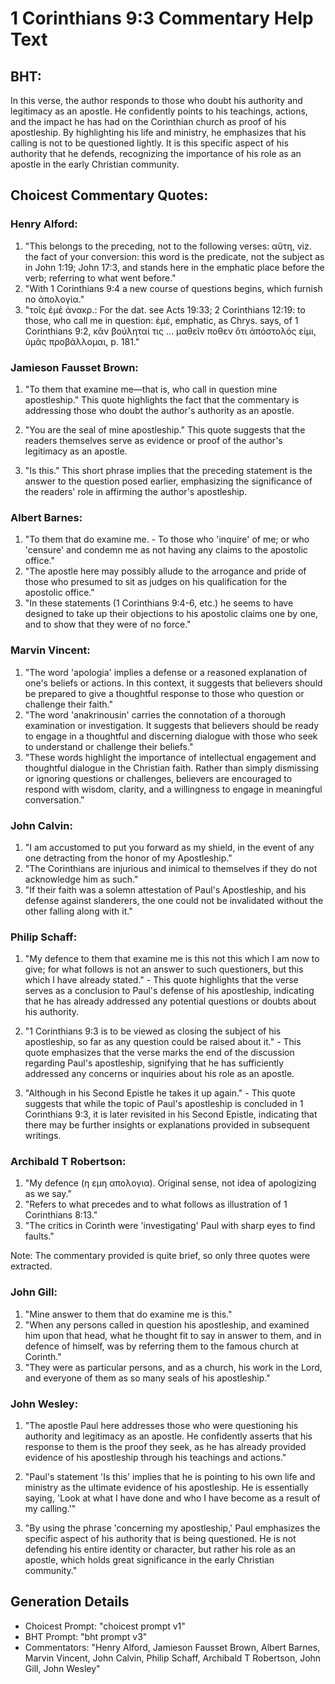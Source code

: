 # 1 Corinthians 9:3 Commentary Help Text

## BHT:
In this verse, the author responds to those who doubt his authority and legitimacy as an apostle. He confidently points to his teachings, actions, and the impact he has had on the Corinthian church as proof of his apostleship. By highlighting his life and ministry, he emphasizes that his calling is not to be questioned lightly. It is this specific aspect of his authority that he defends, recognizing the importance of his role as an apostle in the early Christian community.

## Choicest Commentary Quotes:
### Henry Alford:
1. "This belongs to the preceding, not to the following verses: αὕτη, viz. the fact of your conversion: this word is the predicate, not the subject as in John 1:19; John 17:3, and stands here in the emphatic place before the verb; referring to what went before."
2. "With 1 Corinthians 9:4 a new course of questions begins, which furnish no ἀπολογία."
3. "τοῖς ἐμὲ ἀνακρ.: For the dat. see Acts 19:33; 2 Corinthians 12:19: to those, who call me in question: ἐμέ, emphatic, as Chrys. says, of 1 Corinthians 9:2, κἂν βούληταί τις … μαθεῖν ποθεν ὅτι ἀπόστολός εἰμι, ὑμᾶς προβάλλομαι, p. 181."

### Jamieson Fausset Brown:
1. "To them that examine me—that is, who call in question mine apostleship." This quote highlights the fact that the commentary is addressing those who doubt the author's authority as an apostle. 

2. "You are the seal of mine apostleship." This quote suggests that the readers themselves serve as evidence or proof of the author's legitimacy as an apostle. 

3. "Is this." This short phrase implies that the preceding statement is the answer to the question posed earlier, emphasizing the significance of the readers' role in affirming the author's apostleship.

### Albert Barnes:
1. "To them that do examine me. - To those who 'inquire' of me; or who 'censure' and condemn me as not having any claims to the apostolic office."
2. "The apostle here may possibly allude to the arrogance and pride of those who presumed to sit as judges on his qualification for the apostolic office."
3. "In these statements (1 Corinthians 9:4-6, etc.) he seems to have designed to take up their objections to his apostolic claims one by one, and to show that they were of no force."

### Marvin Vincent:
1. "The word 'apologia' implies a defense or a reasoned explanation of one's beliefs or actions. In this context, it suggests that believers should be prepared to give a thoughtful response to those who question or challenge their faith."
2. "The word 'anakrinousin' carries the connotation of a thorough examination or investigation. It suggests that believers should be ready to engage in a thoughtful and discerning dialogue with those who seek to understand or challenge their beliefs."
3. "These words highlight the importance of intellectual engagement and thoughtful dialogue in the Christian faith. Rather than simply dismissing or ignoring questions or challenges, believers are encouraged to respond with wisdom, clarity, and a willingness to engage in meaningful conversation."

### John Calvin:
1. "I am accustomed to put you forward as my shield, in the event of any one detracting from the honor of my Apostleship."
2. "The Corinthians are injurious and inimical to themselves if they do not acknowledge him as such."
3. "If their faith was a solemn attestation of Paul's Apostleship, and his defense against slanderers, the one could not be invalidated without the other falling along with it."

### Philip Schaff:
1. "My defence to them that examine me is this not this which I am now to give; for what follows is not an answer to such questioners, but this which I have already stated." - This quote highlights that the verse serves as a conclusion to Paul's defense of his apostleship, indicating that he has already addressed any potential questions or doubts about his authority.

2. "1 Corinthians 9:3 is to be viewed as closing the subject of his apostleship, so far as any question could be raised about it." - This quote emphasizes that the verse marks the end of the discussion regarding Paul's apostleship, signifying that he has sufficiently addressed any concerns or inquiries about his role as an apostle.

3. "Although in his Second Epistle he takes it up again." - This quote suggests that while the topic of Paul's apostleship is concluded in 1 Corinthians 9:3, it is later revisited in his Second Epistle, indicating that there may be further insights or explanations provided in subsequent writings.

### Archibald T Robertson:
1. "My defence (η εμη απολογια). Original sense, not idea of apologizing as we say." 
2. "Refers to what precedes and to what follows as illustration of 1 Corinthians 8:13."
3. "The critics in Corinth were 'investigating' Paul with sharp eyes to find faults."

Note: The commentary provided is quite brief, so only three quotes were extracted.

### John Gill:
1. "Mine answer to them that do examine me is this."
2. "When any persons called in question his apostleship, and examined him upon that head, what he thought fit to say in answer to them, and in defence of himself, was by referring them to the famous church at Corinth."
3. "They were as particular persons, and as a church, his work in the Lord, and everyone of them as so many seals of his apostleship."

### John Wesley:
1. "The apostle Paul here addresses those who were questioning his authority and legitimacy as an apostle. He confidently asserts that his response to them is the proof they seek, as he has already provided evidence of his apostleship through his teachings and actions."

2. "Paul's statement 'Is this' implies that he is pointing to his own life and ministry as the ultimate evidence of his apostleship. He is essentially saying, 'Look at what I have done and who I have become as a result of my calling.'"

3. "By using the phrase 'concerning my apostleship,' Paul emphasizes the specific aspect of his authority that is being questioned. He is not defending his entire identity or character, but rather his role as an apostle, which holds great significance in the early Christian community."


## Generation Details
- Choicest Prompt: "choicest prompt v1"
- BHT Prompt: "bht prompt v3"
- Commentators: "Henry Alford, Jamieson Fausset Brown, Albert Barnes, Marvin Vincent, John Calvin, Philip Schaff, Archibald T Robertson, John Gill, John Wesley"
